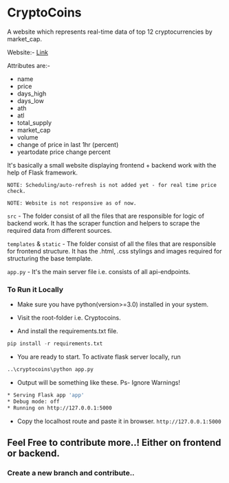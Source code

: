 # CryptoCoins

A website which represents real-time data of top 12 cryptocurrencies by market_cap. 

Website:- [Link](https://cryptocurrency-coins.herokuapp.com/)

Attributes are:- 

- name
- price
- days_high
- days_low
- ath
- atl
- total_supply
- market_cap
- volume
- change of price in last 1hr (percent)
- yeartodate price change percent

It's basically a small website displaying frontend + backend work with the help of Flask framework.

`NOTE: Scheduling/auto-refresh is not added yet - for real time price check.`

`NOTE: Website is not responsive as of now.`

`src` - The folder consist of all the files that are responsible for logic of backend work. It has the scraper function and helpers to scrape the required data from different sources.

`templates` & `static` - The folder consist of all the files that are responsible for frontend structure. It has the .html, .css stylings and images required for structuring the base template.

`app.py` - It's the main server file i.e. consists of all api-endpoints.

### To Run it Locally

- Make sure you have python(version>=3.0) installed in your system.

- Visit the root-folder i.e. Cryptocoins.

- And install the requirements.txt file.

```python
pip install -r requirements.txt
```

- You are ready to start. To activate flask server locally, run

```python
..\cryptocoins\python app.py
```

- Output will be something like these. Ps- Ignore Warnings!

```bash
* Serving Flask app 'app'
* Debug mode: off
* Running on http://127.0.0.1:5000
```

- Copy the localhost route and paste it in browser. `http://127.0.0.1:5000`


## Feel Free to contribute more..! Either on frontend or backend.

### Create a new branch and contribute..
